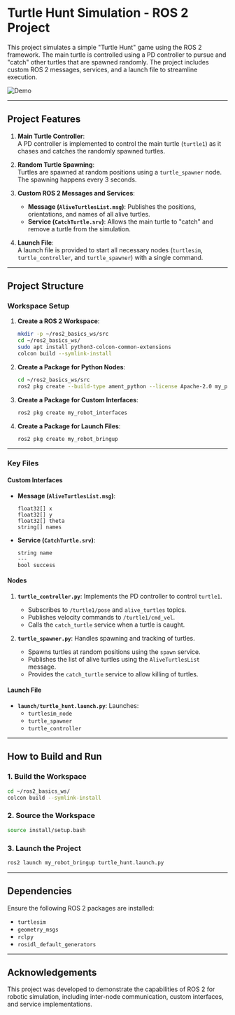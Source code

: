 # **Turtle Hunt Simulation - ROS 2 Project**

This project simulates a simple "Turtle Hunt" game using the ROS 2 framework. The main turtle is controlled using a PD controller to pursue and "catch" other turtles that are spawned randomly. The project includes custom ROS 2 messages, services, and a launch file to streamline execution.

![Demo](https://github.com/PrashamChheda/ROS2_Basics_ws/blob/main/GIF.gif)

---

## **Project Features**

1. **Main Turtle Controller**:  
   A PD controller is implemented to control the main turtle (`turtle1`) as it chases and catches the randomly spawned turtles.

2. **Random Turtle Spawning**:  
   Turtles are spawned at random positions using a `turtle_spawner` node. The spawning happens every 3 seconds.

3. **Custom ROS 2 Messages and Services**:  
   - **Message (`AliveTurtlesList.msg`)**: Publishes the positions, orientations, and names of all alive turtles.  
   - **Service (`CatchTurtle.srv`)**: Allows the main turtle to "catch" and remove a turtle from the simulation.

4. **Launch File**:  
   A launch file is provided to start all necessary nodes (`turtlesim`, `turtle_controller`, and `turtle_spawner`) with a single command.

---

## **Project Structure**

### **Workspace Setup**

1. **Create a ROS 2 Workspace**:
   ```bash
   mkdir -p ~/ros2_basics_ws/src
   cd ~/ros2_basics_ws/
   sudo apt install python3-colcon-common-extensions
   colcon build --symlink-install
   ```

2. **Create a Package for Python Nodes**:
   ```bash
   cd ~/ros2_basics_ws/src
   ros2 pkg create --build-type ament_python --license Apache-2.0 my_py_pkg
   ```

3. **Create a Package for Custom Interfaces**:
   ```bash
   ros2 pkg create my_robot_interfaces
   ```

4. **Create a Package for Launch Files**:
   ```bash
   ros2 pkg create my_robot_bringup
   ```

---

### **Key Files**

#### **Custom Interfaces**
- **Message (`AliveTurtlesList.msg`)**:
   ```plaintext
   float32[] x
   float32[] y
   float32[] theta
   string[] names
   ```
- **Service (`CatchTurtle.srv`)**:
   ```plaintext
   string name
   ---
   bool success
   ```

#### **Nodes**
1. **`turtle_controller.py`**: Implements the PD controller to control `turtle1`.  
   - Subscribes to `/turtle1/pose` and `alive_turtles` topics.
   - Publishes velocity commands to `/turtle1/cmd_vel`.
   - Calls the `catch_turtle` service when a turtle is caught.

2. **`turtle_spawner.py`**: Handles spawning and tracking of turtles.  
   - Spawns turtles at random positions using the `spawn` service.
   - Publishes the list of alive turtles using the `AliveTurtlesList` message.
   - Provides the `catch_turtle` service to allow killing of turtles.

#### **Launch File**
- **`launch/turtle_hunt.launch.py`**:
   Launches:
   - `turtlesim_node`
   - `turtle_spawner`
   - `turtle_controller`

---

## **How to Build and Run**

### **1. Build the Workspace**
```bash
cd ~/ros2_basics_ws/
colcon build --symlink-install
```

### **2. Source the Workspace**
```bash
source install/setup.bash
```

### **3. Launch the Project**
```bash
ros2 launch my_robot_bringup turtle_hunt.launch.py
```

---

## **Dependencies**

Ensure the following ROS 2 packages are installed:
- `turtlesim`
- `geometry_msgs`
- `rclpy`
- `rosidl_default_generators`

---

## **Acknowledgements**

This project was developed to demonstrate the capabilities of ROS 2 for robotic simulation, including inter-node communication, custom interfaces, and service implementations.
